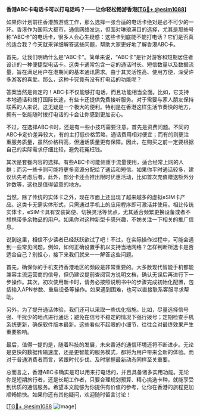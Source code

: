 **香港ABC卡电话卡可以打电话吗？——让你轻松畅游香港[[TG💪+ @esim1088](https://t.me/s/esim1088)]**

如果你计划前往香港旅游或工作，那么选择一张合适的电话卡绝对是必不可少的一环。香港作为国际大都市，通信网络发达，但面对琳琅满目的选择，尤其是那些号称“ABC卡”的电话卡，很多人会心生疑惑：这些卡到底能不能打电话？它们是否真的适合我？今天就来详细解答这些问题，帮助大家更好地了解香港ABC卡。

首先，让我们明确什么是“ABC卡”。简单来说，“ABC卡”是针对游客和短期居住者设计的一种便捷型电话卡。这类卡通常包含一定的通话时长、短信数量以及数据流量，旨在满足用户在港期间的基本通讯需求。由于其灵活性高、使用方便，深受许多游客的喜爱。那么，这种卡究竟有没有打电话的功能呢？

答案当然是肯定的！ABC卡不仅能够打电话，而且功能相当全面。比如，它支持本地通话和拨打国际长途，有些卡还提供免费接听服务。对于需要与家人朋友保持联系的人来说，这无疑是一个极大的便利。特别是在香港这样生活节奏快的地方，拥有一张能随时拨打电话的卡会让你感到更加安心。

不过，在选择ABC卡时，还是有一些小技巧需要注意。首先是资费问题。不同的ABC卡定价差异较大，有的主打低价格策略，通话费用相对便宜；而有的则更注重服务质量，虽然价格稍高，但通话质量更有保障。因此，在购买之前一定要根据自己的实际需求仔细比较，避免花冤枉钱。

其次是套餐内容的选择。有些ABC卡可能侧重于流量使用，适合经常上网的人群；而另一些卡则可能将更多资源分配给了通话和短信。如果你平时通话较多，建议优先考虑后者。此外，部分卡还会推出限时优惠活动，比如首次充值赠送额外分钟数等，这也是值得留意的地方。

当然，除了传统的实体卡之外，现在市面上还出现了越来越多的虚拟eSIM卡产品。这类卡无需实体形式，只需通过手机上的应用程序即可激活并使用。相比传统实体卡，eSIM卡具有安装简便、切换灵活等优点，尤其适合频繁更换设备或者不想携带多余物品的用户。如果你对这种新型卡感兴趣，不妨关注一下相关的推广信息。

说到这里，相信不少读者已经跃跃欲试了吧！不过，在实际操作过程中，可能会遇到一些常见问题。例如，如何正确设置手机以支持当地网络？怎样判断所选卡是否适合自己？别担心，接下来我们就来一一解答这些问题。

首先，确保你的手机支持香港地区的频段是非常重要的。大多数现代智能手机都能兼容主流运营商的信号，但仍建议提前查阅官方说明文档，确认无误后再进行下一步操作。其次，初次使用新卡时，请务必按照说明书中的步骤完成初始化配置，包括输入APN参数、重启设备等操作。如果遇到困难，也可以直接联系客服寻求帮助。

另外，为了提升通话体验，我们还可以采取一些优化措施。比如，尽量选择信号强、干扰少的地点进行通话；避免在信号不稳定的情况下强行拨号；定期检查手机系统更新，确保软件版本最新。这些看似不起眼的小细节，往往会对最终效果产生重要影响。

最后，值得一提的是，随着科技的发展，未来香港的通信环境还将不断进步。无论是更快的数据传输速度，还是更智能的服务模式，都将为用户带来全新的体验。而对于普通消费者而言，紧跟时代步伐、及时掌握最新动态同样至关重要。

总而言之，香港ABC卡确实是可以用来打电话的，并且具备诸多实用功能。无论你是短期旅行者，还是长期工作者，只要合理规划预算、精心挑选卡种，就能享受到优质的通信服务。希望本文能够为你提供有价值的参考，让你在香港的旅程更加顺畅愉快。如果你还有其他疑问，欢迎随时留言讨论！

[[TG💪+ @esim1088](https://t.me/s/esim1088) ![Image](https://i.postimg.cc/4NQfJmqS/Snipaste-2025-05-13-00-14-12.png)]